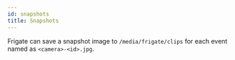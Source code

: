 ```yaml
---
id: snapshots
title: Snapshots
---
```


Frigate can save a snapshot image to `/media/frigate/clips` for each event named as `<camera>-<id>.jpg`.
